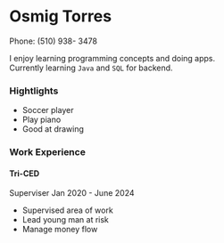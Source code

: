 <h1>Osmig Torres</h1>

Phone: (510) 938- 3478

I enjoy learning programming concepts and doing apps.  
Currently learning `Java` and `SQL` for backend.

### Hightlights

* Soccer player
* Play piano 
* Good at drawing

### Work Experience

<h4>Tri-CED</h4>
Superviser  
Jan 2020 - June 2024

* Supervised area of work
* Lead young man at risk
* Manage money flow 

